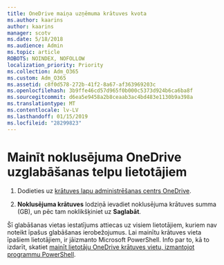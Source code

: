 ```yaml
---
title: OneDrive maiņa uzņēmuma krātuves kvota
ms.author: kaarins
author: kaarins
manager: scotv
ms.date: 5/18/2018
ms.audience: Admin
ms.topic: article
ROBOTS: NOINDEX, NOFOLLOW
localization_priority: Priority
ms.collection: Adm_O365
ms.custom: Adm_O365
ms.assetid: c8f0d578-272b-41f2-8a67-af363969203c
ms.openlocfilehash: 3b9ffe46cd57d965f0b000c5373d924b6ca6ba8f
ms.sourcegitcommit: d6ea5e9458a2b8ceaab3ac4bd483e1130b9a398a
ms.translationtype: MT
ms.contentlocale: lv-LV
ms.lasthandoff: 01/15/2019
ms.locfileid: "28299823"
---
```

# <a name="change-the-default-onedrive-storage-space-for-your-users"></a>Mainīt noklusējuma OneDrive uzglabāšanas telpu lietotājiem

1. Dodieties uz [krātuves lapu administrēšanas centrs OneDrive](https://admin.onedrive.com/?v=StorageSettings).
    
2. **Noklusējuma krātuves** lodziņā ievadiet noklusējuma krātuves summa (GB), un pēc tam noklikšķiniet uz **Saglabāt**.
    
Šī glabāšanas vietas iestatījums attiecas uz visiem lietotājiem, kuriem nav noteikt īpašus glabāšanas ierobežojumus. Lai mainītu krātuves vieta īpašiem lietotājiem, ir jāizmanto Microsoft PowerShell. Info par to, kā to izdarīt, skatiet [mainīt lietotāju OneDrive krātuves vietu, izmantojot programmu PowerShell](https://go.microsoft.com/fwlink/?linkid=866402).
  

